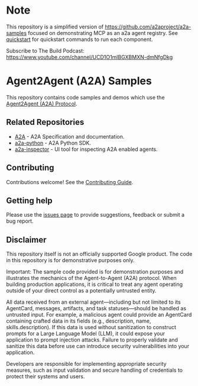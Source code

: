 # Note

This repository is a simplified version of https://github.com/a2aproject/a2a-samples focused on demonstrating MCP as an a2a agent registry. See [quickstart](./quickstart.md) for quickstart commands to run each component.  
  
Subscribe to The Build Podcast: https://www.youtube.com/channel/UCD1O1mlBGXBMXN-dmNfgDkg


# Agent2Agent (A2A) Samples

This repository contains code samples and demos which use the [Agent2Agent (A2A) Protocol](https://goo.gle/a2a).

## Related Repositories

- [A2A](https://github.com/a2aproject/A2A) - A2A Specification and documentation.
- [a2a-python](https://github.com/a2aproject/a2a-python) - A2A Python SDK.
- [a2a-inspector](https://github.com/a2aproject/a2a-inspector) - UI tool for inspecting A2A enabled agents.

## Contributing

Contributions welcome! See the [Contributing Guide](CONTRIBUTING.md).

## Getting help

Please use the [issues page](https://github.com/a2aproject/a2a-samples/issues) to provide suggestions, feedback or submit a bug report.

## Disclaimer

This repository itself is not an officially supported Google product. The code in this repository is for demonstrative purposes only.

Important: The sample code provided is for demonstration purposes and illustrates the mechanics of the Agent-to-Agent (A2A) protocol. When building production applications, it is critical to treat any agent operating outside of your direct control as a potentially untrusted entity.

All data received from an external agent—including but not limited to its AgentCard, messages, artifacts, and task statuses—should be handled as untrusted input. For example, a malicious agent could provide an AgentCard containing crafted data in its fields (e.g., description, name, skills.description). If this data is used without sanitization to construct prompts for a Large Language Model (LLM), it could expose your application to prompt injection attacks.  Failure to properly validate and sanitize this data before use can introduce security vulnerabilities into your application.

Developers are responsible for implementing appropriate security measures, such as input validation and secure handling of credentials to protect their systems and users.
